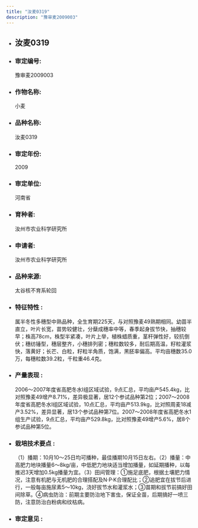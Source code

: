 ```yaml
---
title: "汝麦0319"
description: "豫审麦2009003"
---
```

* ## 汝麦0319
* ###  审定编号:  
   豫审麦2009003

*  ### 作物名称:  
   小麦

*   ###  品种名称: 
    汝麦0319

*   ### 审定年份: 
    2009

*   ### 审定单位:  
    河南省

*   ### 育种者:  
    汝州市农业科学研究所

*   ### 申请者:  
    汝州市农业科学研究所

*   ### 品种来源:  
    太谷核不育系轮回


*   ### 特征特性 : 
    属半冬性多穗型中熟品种，全生育期225天，与对照豫麦49熟期相同。幼苗半直立，叶片长宽，苗势较健壮，分蘖成穗率中等，春季起身拔节快，抽穗较早；株高78cm，株型半紧凑，叶片上举，植株蜡质重，茎秆弹性好，较抗倒伏；穗纺锤型，穗层整齐，小穗排列密；穗粒数较多，耐后期高温，籽粒灌浆快，落黄好；长芒、白粒，籽粒半角质，饱满，黑胚率偏高。平均亩穗数35.0万，每穗粒数39.2粒，千粒重46.4克。


*   ### 产量表现 : 
    2006～2007年度省高肥冬水Ⅰ组区域试验，9点汇总，平均亩产545.4kg，比对照豫麦49增产8.71%，差异极显著，居12个参试品种第2位；2007～2008年度省高肥冬水Ⅰ组区域试验，10点汇总，平均亩产513.9kg，比对照周麦18减产3.52%，差异显著，居13个参试品种第7位。2007～2008年度省高肥冬水1组生产试验，9点汇总，平均亩产529.8kg，比对照豫麦49增产5.6%，居8个参试品种第5位。


*   ### 栽培技术要点 : 
    （1）播期：10月10～25日均可播种，最佳播期10月15日左右。（2）播量：中高肥力地块播量6～8kg/亩，中低肥力地块适当增加播量，如延期播种，以每推迟3天增加0.5kg播量为宜。（3）田间管理：①施足底肥，根据土壤肥力情况，注意有机肥与无机肥的合理搭配及N·P·K合理配比；②追肥宜在拔节后进行，一般每亩施尿素5～10kg，浇好拔节水和灌浆水；③苗期和拔节前搞好田间除草。④病虫防治：前期主要防治地下害虫，保证全苗，后期搞好一喷三防，注意防治白粉病和纹枯病。


*   ### 审定意见 : 
    
